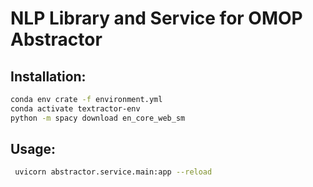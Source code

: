 # NLP Library and Service for OMOP Abstractor

## Installation:
```bash
conda env crate -f environment.yml
conda activate textractor-env
python -m spacy download en_core_web_sm
```
## Usage:
```bash
 uvicorn abstractor.service.main:app --reload
```
